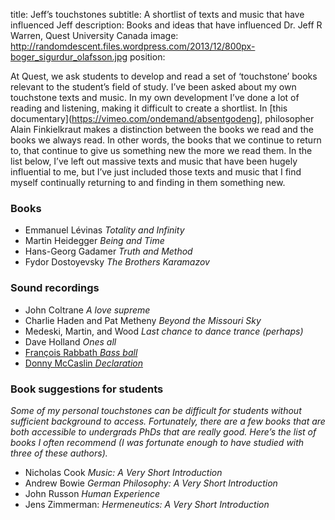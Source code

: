 title: Jeff’s touchstones
subtitle: A shortlist of texts and music that have influenced Jeff
description: Books and ideas that have influenced Dr. Jeff R Warren, Quest University Canada
image: http://randomdescent.files.wordpress.com/2013/12/800px-boger_sigurdur_olafsson.jpg
position: 

At Quest, we ask students to develop and read a set of ‘touchstone’ books relevant to the student’s field of study. I’ve been asked about my own touchstone texts and music. In my own development I’ve done a lot of reading and listening, making it difficult to create a shortlist. In [this documentary](https://vimeo.com/ondemand/absentgodeng], philosopher Alain Finkielkraut makes a distinction between the books we read and the books we always read. In other words, the books that we continue to return to, that continue to give us something new the more we read them. In the list below, I’ve left out massive texts and music that have been hugely influential to me, but I’ve just included those texts and music that I find myself continually returning to and finding in them something new.

### Books
* Emmanuel Lévinas *Totality and Infinity*
* Martin Heidegger *Being and Time*
* Hans-Georg Gadamer *Truth and Method*
* Fydor Dostoyevsky *The Brothers Karamazov* 

### Sound recordings
* John Coltrane *A love supreme*
* Charlie Haden and Pat Metheny *Beyond the Missouri Sky*
* Medeski, Martin, and Wood *Last chance to dance trance (perhaps)*
* Dave Holland *Ones all*
* [François Rabbath *Bass ball*](https://itun.es/ca/dPklz)
* [Donny McCaslin *Declaration*](https://itun.es/ca/wEprt)

### Book suggestions for students
*Some of my personal touchstones can be difficult for students without sufficient background to access. Fortunately, there are a few books that are both accessible to undergrads PhDs that are really good. Here’s the list of books I often recommend (I was fortunate enough to have studied with three of these authors).*

* Nicholas Cook *Music: A Very Short Introduction*
* Andrew Bowie *German Philosophy: A Very Short Introduction*
* John Russon *Human Experience*
* Jens Zimmerman: *Hermeneutics: A Very Short Introduction*